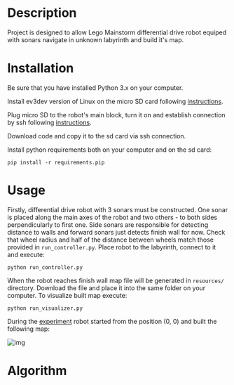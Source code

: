 # Description
Project is designed to allow Lego Mainstorm differential drive robot equiped with sonars navigate in unknown labyrinth and build it's map.

# Installation

Be sure that you have installed Python 3.x on your computer.

Install ev3dev version of Linux on the micro SD card following [instructions](http://www.ev3dev.org/docs/getting-started/#step-2-flash-the-sd-card).

Plug micro SD to the robot's main block, turn it on and establish connection by ssh following [instructions](http://www.ev3dev.org/docs/networking/).

Download code and copy it to the sd card via ssh connection.

Install python requirements both on your computer and on the sd card:

```pip install -r requirements.pip```

# Usage

Firstly, differential drive robot with 3 sonars must be constructed. One sonar is placed along the main axes of the robot and two others - to both sides 
 perpendicularly to first one. Side sonars are responsible for detecting distance to walls and forward sonars just detects finish wall for now. 
 Check that wheel radius and half of the distance between wheels match those provided in ```run_controller.py```. Place robot 
 to the labyrinth, connect to it and execute:
 
 ```python run_controller.py```
 
 When the robot reaches finish wall map file will be generated in ```resources/``` directory. Download the file and place it 
 into the same folder on your computer. To visualize built map execute:
 
 ```python run_visualizer.py```
 
During the [experiment](https://www.youtube.com/watch?v=TkHmNSkewWQ) robot started from the position (0, 0) and 
built the following map:

![img](https://imgur.com/a/3dBuM)

# Algorithm

